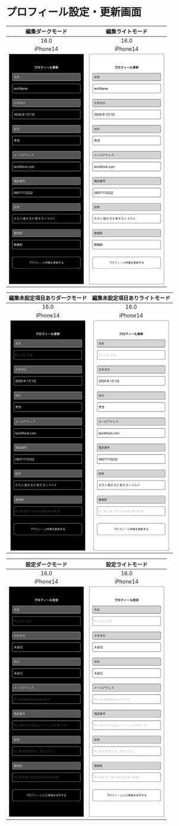 # プロフィール設定・更新画面

|編集ダークモード|編集ライトモード|
|:---:|:---:|
|16.0|16.0|
|iPhone14|iPhone14|
|<img src='../TestSnapshot/ReferenceImages_64/プロフィール設定・更新画面/testProfileUpdateViewController_編集_ダークモード_iPhone_16_0_390x844@3x.png' width='200' style='border: 1px solid #999' />|<img src='../TestSnapshot/ReferenceImages_64/プロフィール設定・更新画面/testProfileUpdateViewController_編集_ライトモード_iPhone_16_0_390x844@3x.png' width='200' style='border: 1px solid #999' />|

|編集未設定項目ありダークモード|編集未設定項目ありライトモード|
|:---:|:---:|
|16.0|16.0|
|iPhone14|iPhone14|
|<img src='../TestSnapshot/ReferenceImages_64/プロフィール設定・更新画面/testProfileUpdateViewController_編集_未設定項目あり_ダークモード_iPhone_16_0_390x844@3x.png' width='200' style='border: 1px solid #999' />|<img src='../TestSnapshot/ReferenceImages_64/プロフィール設定・更新画面/testProfileUpdateViewController_編集_未設定項目あり_ライトモード_iPhone_16_0_390x844@3x.png' width='200' style='border: 1px solid #999' />|

|設定ダークモード|設定ライトモード|
|:---:|:---:|
|16.0|16.0|
|iPhone14|iPhone14|
|<img src='../TestSnapshot/ReferenceImages_64/プロフィール設定・更新画面/testProfileUpdateViewController_設定_ダークモード_iPhone_16_0_390x844@3x.png' width='200' style='border: 1px solid #999' />|<img src='../TestSnapshot/ReferenceImages_64/プロフィール設定・更新画面/testProfileUpdateViewController_設定_ライトモード_iPhone_16_0_390x844@3x.png' width='200' style='border: 1px solid #999' />|

